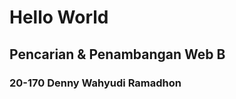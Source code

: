 # Hello World

## Pencarian & Penambangan Web B

### 20-170 Denny Wahyudi Ramadhon

```{tableofcontents}

```
